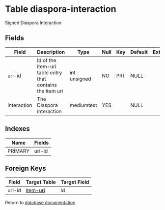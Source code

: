 Table diaspora-interaction
===========

Signed Diaspora Interaction

Fields
------

| Field       | Description                                               | Type         | Null | Key | Default | Extra |
| ----------- | --------------------------------------------------------- | ------------ | ---- | --- | ------- | ----- |
| uri-id      | Id of the item-uri table entry that contains the item uri | int unsigned | NO   | PRI | NULL    |       |
| interaction | The Diaspora interaction                                  | mediumtext   | YES  |     | NULL    |       |

Indexes
------------

| Name | Fields |
|------|---------|
| PRIMARY | uri-id |

Foreign Keys
------------

| Field | Target Table | Target Field |
|-------|--------------|--------------|
| uri-id | [item-uri](help/database/db_item-uri) | id |

Return to [database documentation](help/database)
